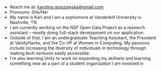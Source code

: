 - Reach me at: karolina.groszewska@gmail.com
- Pronouns: She/Her
- My name is Kari and I am a sophomore at Vanderbilt University in Nashville, TN
- I am currently working on the NSF Open Data Project as a research assistant – mostly doing full-stack development on our application.
- Outside of that, I am an undergraduate Teaching Assistant, the President at VandyHacks, and the Co-VP at Women in Computing. My passions include increasing the diversity of individuals in technology through making tech ventures easily accessible.
- I'm also learning Unity to work on expanding my skillsets and learning something new as a part of a student organization I am involved in
<!--
**KarolinaGroszewska/KarolinaGroszewska** is a ✨ _special_ ✨ repository because its `README.md` (this file) appears on your GitHub profile.

Here are some ideas to get you started:

- 🔭 I’m currently working on ...
- 🌱 I’m currently learning ...
- 👯 I’m looking to collaborate on ...
- 🤔 I’m looking for help with ...
- 💬 Ask me about ...
- 📫 How to reach me: ...
- 😄 Pronouns: ...
- ⚡ Fun fact: ...
-->
